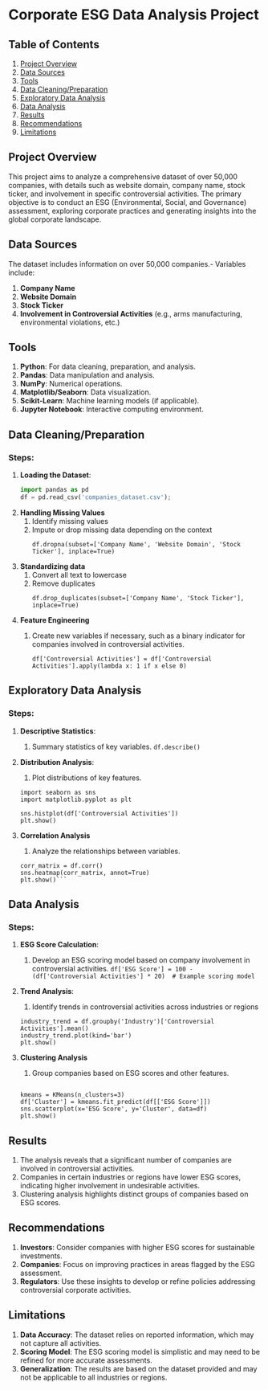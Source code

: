 # Corporate ESG Data Analysis Project

## Table of Contents
1. [Project Overview](#project-overview)
2. [Data Sources](#data-sources)
3. [Tools](#tools)
4. [Data Cleaning/Preparation](#data-cleaningpreparation)
5. [Exploratory Data Analysis](#exploratory-data-analysis)
6. [Data Analysis](#data-analysis)
7. [Results](#results)
8. [Recommendations](#recommendations)
9. [Limitations](#limitations)
    
## Project Overview
This project aims to analyze a comprehensive dataset of over 50,000 companies, with details such as website domain, company name, stock ticker, and involvement in specific controversial activities. The primary objective is to conduct an ESG (Environmental, Social, and Governance) assessment, exploring corporate practices and generating insights into the global corporate landscape.

## Data Sources
The dataset includes information on over 50,000 companies.- Variables include:
1. **Company Name**
2. **Website Domain**
3. **Stock Ticker**
4. **Involvement in Controversial Activities** (e.g., arms manufacturing, environmental violations, etc.)
   
## Tools
1. **Python**: For data cleaning, preparation, and analysis.
2. **Pandas**: Data manipulation and analysis.
3. **NumPy**: Numerical operations.
4. **Matplotlib/Seaborn**: Data visualization.
5. **Scikit-Learn**: Machine learning models (if applicable).
6. **Jupyter Notebook**: Interactive computing environment.
   
## Data Cleaning/Preparation
### Steps:
1. **Loading the Dataset**:
   ```python
   import pandas as pd
   df = pd.read_csv('companies_dataset.csv');
   ```
2. **Handling Missing Values**
   1. Identify missing values
   2. Impute or drop missing data depending on the context
      ```df.isnull().sum()
      df.dropna(subset=['Company Name', 'Website Domain', 'Stock Ticker'], inplace=True)
3. **Standardizing data**
   1. Convert all text to lowercase
   2. Remove duplicates
      ```df['Company Name'] = df['Company Name'].str.lower()
      df.drop_duplicates(subset=['Company Name', 'Stock Ticker'], inplace=True)
4. **Feature Engineering**
   1. Create new variables if necessary, such as a binary indicator for companies involved in controversial activities.
      
      ```df['Controversial Activities'] = df['Controversial Activities'].apply(lambda x: 1 if x else 0)```

## Exploratory Data Analysis
### Steps:

1. **Descriptive Statistics**:
   1. Summary statistics of key variables.
    ```df.describe()```

2. **Distribution Analysis**:
   1. Plot distributions of key features.
    ```
    import seaborn as sns
    import matplotlib.pyplot as plt
    
    sns.histplot(df['Controversial Activities'])
    plt.show()

3. **Correlation Analysis**
   1. Analyze the relationships between variables.
    ```
    corr_matrix = df.corr()
    sns.heatmap(corr_matrix, annot=True)
    plt.show()```

## Data Analysis
### Steps:
1. **ESG Score Calculation**:
   1. Develop an ESG scoring model based on company involvement in controversial activities.
    ```df['ESG Score'] = 100 - (df['Controversial Activities'] * 20)  # Example scoring model```

2. **Trend Analysis**:
   1. Identify trends in controversial activities across industries or regions
    ```
    industry_trend = df.groupby('Industry')['Controversial Activities'].mean()
    industry_trend.plot(kind='bar')
    plt.show()

3. **Clustering Analysis**
   1. Group companies based on ESG scores and other features.
    ```from sklearn.cluster import KMeans

    kmeans = KMeans(n_clusters=3)
    df['Cluster'] = kmeans.fit_predict(df[['ESG Score']])
    sns.scatterplot(x='ESG Score', y='Cluster', data=df)
    plt.show()

## Results
1. The analysis reveals that a significant number of companies are involved in controversial activities.
2. Companies in certain industries or regions have lower ESG scores, indicating higher involvement in undesirable activities.
3. Clustering analysis highlights distinct groups of companies based on ESG scores.

## Recommendations
1. **Investors**: Consider companies with higher ESG scores for sustainable investments.
2. **Companies**: Focus on improving practices in areas flagged by the ESG assessment.
3. **Regulators**: Use these insights to develop or refine policies addressing controversial corporate activities.
   
## Limitations
1. **Data Accuracy**: The dataset relies on reported information, which may not capture all activities.
2. **Scoring Model**: The ESG scoring model is simplistic and may need to be refined for more accurate assessments.
3. **Generalization**: The results are based on the dataset provided and may not be applicable to all industries or regions.

